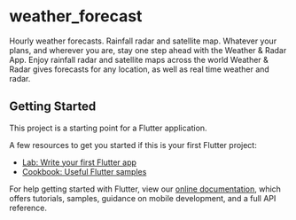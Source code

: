 # weather_forecast

Hourly weather forecasts. Rainfall radar and satellite map.  Whatever your plans, and wherever you are, stay one step ahead with the Weather & Radar App. Enjoy rainfall radar and satellite maps across the world  Weather & Radar gives forecasts for any location, as well as real time weather and radar.

## Getting Started

This project is a starting point for a Flutter application.

A few resources to get you started if this is your first Flutter project:

- [Lab: Write your first Flutter app](https://flutter.dev/docs/get-started/codelab)
- [Cookbook: Useful Flutter samples](https://flutter.dev/docs/cookbook)

For help getting started with Flutter, view our
[online documentation](https://flutter.dev/docs), which offers tutorials,
samples, guidance on mobile development, and a full API reference.
